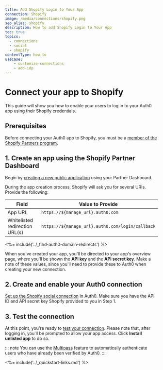```yaml
---
title: Add Shopify Login to Your App
connection: Shopify
image: /media/connections/shopify.png
seo_alias: shopify
description: How to add Shopify Login to Your App
toc: true
topics:
  - connections
  - social
  - shopify
contentType: how-to
useCase:
    - customize-connections
    - add-idp
---
```

# Connect your app to Shopify

This guide will show you how to enable your users to log in to your Auth0 app using their Shopify credentials.

## Prerequisites

Before connecting your Auth0 app to Shopify, you must be a [member of the Shopify Partners program](https://www.shopify.com/partners).

## 1. Create an app using the Shopify Partner Dashboard

Begin by [creating a new public application](https://help.shopify.com/en/api/getting-started/authentication/public-authentication#generate-credentials-from-your-partner-dashboard) using your Partner Dashboard.

During the app creation process, Shopify will ask you for several URIs. Provide the following:

| Field | Value to Provide |
| - | - |
| App URL | `https://${manage_url}.auth0.com` |
| Whitelisted redirection URL(s) | `https://${manage_url}.auth0.com/login/callback` |

<%= include('../_find-auth0-domain-redirects') %>

When you've created your app, you'll be directed to your app's overview page, where you'll be shown the **API key** and the **API secret key**. Make a note of these values, since you'll need to provide these to Auth0 when creating your new connection.

## 2. Create and enable your Auth0 connection

[Set up the Shopify social connection](/connections/guides/set-up-connections-social) in Auth0. Make sure you have the API ID and API secret key Shopify provided to you in Step 1.

## 3. Test the connection

At this point, you're ready to [test your connection](/connections/guides/test-connections-social). Please note that, after logging in, you'll be prompted to allow your app access. Click **Install unlisted app** to do so.

::: note
You can use the [Multipass](https://help.shopify.com/api/reference/multipass) feature to automatically authenticate users who have already been verified by Auth0.
:::

<%= include('../_quickstart-links.md') %>